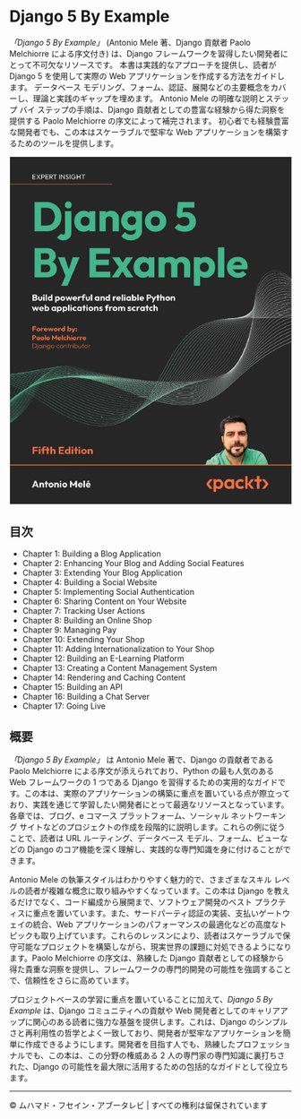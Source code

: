 <!-- ©©©©©©©©©©©©©©©©©©©©©©©© All Rights Are Reserved By Muhammad Husain Abootalebi ©©©©©©©©©©©©©©©©©©©©©©©©©©©©©©©©©© -->

# Django 5 By Example

*「Django 5 By Example」* (Antonio Mele 著、Django 貢献者 Paolo Melchiorre による序文付き) は、Django フレームワークを習得したい開発者にとって不可欠なリソースです。 本書は実践的なアプローチを提供し、読者が Django 5 を使用して実際の Web アプリケーションを作成する方法をガイドします。 データベース モデリング、フォーム、認証、展開などの主要概念をカバーし、理論と実践のギャップを埋めます。 Antonio Mele の明確な説明とステップ バイ ステップの手順は、Django 貢献者としての豊富な経験から得た洞察を提供する Paolo Melchiorre の序文によって補完されます。 初心者でも経験豊富な開発者でも、この本はスケーラブルで堅牢な Web アプリケーションを構築するためのツールを提供します。

![Django For Beginners](../../assets/Books/Book%20Covers/0%20-%204%20-%20Django%205%20By%20Example.webp)

## 目次

- Chapter 1: Building a Blog Application
- Chapter 2: Enhancing Your Blog and Adding Social Features
- Chapter 3: Extending Your Blog Application
- Chapter 4: Building a Social Website
- Chapter 5: Implementing Social Authentication
- Chapter 6: Sharing Content on Your Website
- Chapter 7: Tracking User Actions
- Chapter 8: Building an Online Shop
- Chapter 9: Managing Pay
- Chapter 10: Extending Your Shop
- Chapter 11: Adding Internationalization to Your Shop
- Chapter 12: Building an E-Learning Platform
- Chapter 13: Creating a Content Management System
- Chapter 14: Rendering and Caching Content
- Chapter 15: Building an API
- Chapter 16: Building a Chat Server
- Chapter 17: Going Live

## 概要

*「Django 5 By Example」* は Antonio Mele 著で、Django の貢献者である Paolo Melchiorre による序文が添えられており、Python の最も人気のある Web フレームワークの 1 つである Django を習得するための実用的なガイドです。この本は、実際のアプリケーションの構築に重点を置いている点が際立っており、実践を通じて学習したい開発者にとって最適なリソースとなっています。各章では、ブログ、e コマース プラットフォーム、ソーシャル ネットワーキング サイトなどのプロジェクトの作成を段階的に説明します。これらの例に従うことで、読者は URL ルーティング、データベース モデル、フォーム、ビューなどの Django のコア機能を深く理解し、実践的な専門知識を身に付けることができます。

Antonio Mele の執筆スタイルはわかりやすく魅力的で、さまざまなスキル レベルの読者が複雑な概念に取り組みやすくなっています。この本は Django を教えるだけでなく、コード編成から展開まで、ソフトウェア開発のベスト プラクティスに重点を置いています。また、サードパーティ認証の実装、支払いゲートウェイの統合、Web アプリケーションのパフォーマンスの最適化などの高度なトピックも取り上げています。これらのレッスンにより、読者はスケーラブルで保守可能なプロジェクトを構築しながら、現実世界の課題に対処できるようになります。Paolo Melchiorre の序文は、熟練した Django 貢献者としての経験から得た貴重な洞察を提供し、フレームワークの専門的開発の可能性を強調することで、信頼性をさらに高めています。

プロジェクトベースの学習に重点を置いていることに加えて、*Django 5 By Example* は、Django コミュニティへの貢献や Web 開発者としてのキャリアアップに関心のある読者に強力な基盤を提供します。これは、Django のシンプルさと再利用性の哲学とよく一致しており、開発者が堅牢なアプリケーションを簡単に作成できるようにします。開発者を目指す人でも、熟練したプロフェッショナルでも、この本は、この分野の権威ある 2 人の専門家の専門知識に裏打ちされた、Django の可能性を最大限に活用するための包括的なガイドとして役立ちます。

---

© ムハマド・フセイン・アブータレビ | すべての権利は留保されています

<!-- ©©©©©©©©©©©©©©©©©©©©©©©© All Rights Are Reserved By Muhammad Husain Abootalebi ©©©©©©©©©©©©©©©©©©©©©©©©©©©©©©©©©© -->
